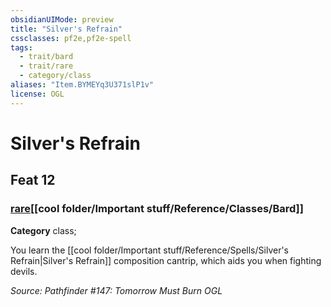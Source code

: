 ```yaml
---
obsidianUIMode: preview
title: "Silver's Refrain"
cssclasses: pf2e,pf2e-spell
tags:
  - trait/bard
  - trait/rare
  - category/class
aliases: "Item.BYMEYq3U371slP1v"
license: OGL
---
```

# Silver's Refrain
## Feat 12
### [rare](cool%20folder/Important%20stuff/Bestiary/zz_traits/rare.md "Rare Rarity Trait")[[cool folder/Important stuff/Reference/Classes/Bard]]

**Category** class; 




You learn the [[cool folder/Important stuff/Reference/Spells/Silver's Refrain|Silver's Refrain]] composition cantrip, which aids you when fighting devils.

*Source: Pathfinder #147: Tomorrow Must Burn*
*OGL*